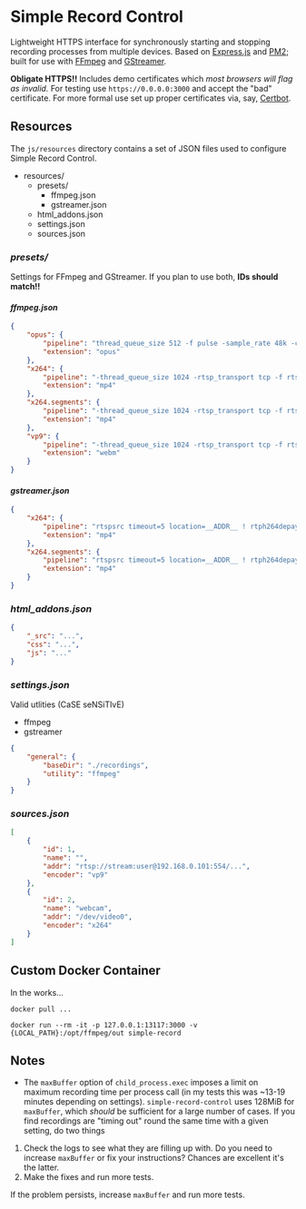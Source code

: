 # Simple Record Control
Lightweight HTTPS interface for synchronously starting and stopping recording processes from multiple devices. Based on [Express.js](https://expressjs.com/) and [PM2](http://pm2.keymetrics.io/); built for use with [FFmpeg](https://ffmpeg.org/) and [GStreamer](https://gstreamer.freedesktop.org/).

**Obligate HTTPS!!** Includes demo certificates which *most browsers will flag as invalid.* For testing use `https://0.0.0.0:3000` and accept the "bad" certificate. For more formal use set up proper certificates via, say, [Certbot](https://certbot.eff.org/).

## Resources
The `js/resources` directory contains a set of JSON files used to configure Simple Record Control.

- resources/
    - presets/
        - ffmpeg.json
        - gstreamer.json
    - html_addons.json
    - settings.json
    - sources.json

### *presets/*
Settings for FFmpeg and GStreamer. If you plan to use both, **IDs should match!!**

#### *ffmpeg.json*
```json
{
    "opus": {
        "pipeline": "thread_queue_size 512 -f pulse -sample_rate 48k -channels 2 -frame_size 2 -i __ADDR__ -c:a libopus -b:a 96k __FILENAME__",
        "extension": "opus"
    },
    "x264": {
        "pipeline": "-thread_queue_size 1024 -rtsp_transport tcp -f rtsp -r 25 -i __ADDR__ -c:v libx264 -keyint_min 60 -g 60 -preset veryfast -tune zerolatency -an __FILENAME__",
        "extension": "mp4"
    },
    "x264.segments": {
        "pipeline": "-thread_queue_size 1024 -rtsp_transport tcp -f rtsp -r 25 -i __ADDR__ -c:v libx264 -keyint_min 60 -g 60 -preset veryfast -tune zerolatency -an -f segment -segment_time 1 %03d-__FILENAME__",
        "extension": "mp4"
    },
    "vp9": {
        "pipeline": "-thread_queue_size 1024 -rtsp_transport tcp -f rtsp -r 25 -i __ADDR__ -c:v libvpx-vp9 -g 30 -f webm __FILENAME__",
        "extension": "webm"
    }
}
```

#### *gstreamer.json*
```json
{
    "x264": {
        "pipeline": "rtspsrc timeout=5 location=__ADDR__ ! rtph264depay ! video/x-h264,width=1280,height=720,framerate=25/1 ! queue ! avdec_h264 ! x264enc key-int-max=60 speed-preset=veryfast tune=zerolatency ! queue ! h264parse ! mp4mux ! filesink location=__FILENAME__",
        "extension": "mp4"
    },
    "x264.segments": {
        "pipeline": "rtspsrc timeout=5 location=__ADDR__ ! rtph264depay ! video/x-h264,width=1280,height=720,framerate=25/1 ! queue ! avdec_h264 ! x264enc key-int-max=60 speed-preset=veryfast tune=zerolatency ! queue ! h264parse ! splitmuxsink max-size-time=1000000000 muxer=mp4mux location=%03d-__FILENAME__",
        "extension": "mp4"
    }
}
```

### *html_addons.json*
```json
{
    "_src": "...",
    "css": "...",
    "js": "..."
}
```

### *settings.json*
Valid utlities (CaSE seNSiTIvE)
- ffmpeg
- gstreamer

```json
{
    "general": {
        "baseDir": "./recordings",
        "utility": "ffmpeg"
    }
}
```

### *sources.json*
```json
[
    {
        "id": 1,
        "name": "",
        "addr": "rtsp://stream:user@192.168.0.101:554/...",
        "encoder": "vp9"
    },
    {
        "id": 2,
        "name": "webcam",
        "addr": "/dev/video0",
        "encoder": "x264"
    }
]
```

## Custom Docker Container
In the works...
```docker
docker pull ...

docker run --rm -it -p 127.0.0.1:13117:3000 -v {LOCAL_PATH}:/opt/ffmpeg/out simple-record
```

## Notes
- The `maxBuffer` option of `child_process.exec` imposes a limit on maximum recording time per process call (in my tests this was ~13-19 minutes depending on settings). `simple-record-control` uses 128MiB for `maxBuffer`, which *should* be sufficient for a large number of cases. If you find recordings are "timing out" round the same time with a given setting, do two things

1. Check the logs to see what they are filling up with. Do you need to increase `maxBuffer` or fix your instructions? Chances are excellent it's the latter.
2. Make the fixes and run more tests.

If the problem persists, increase `maxBuffer` and run more tests.